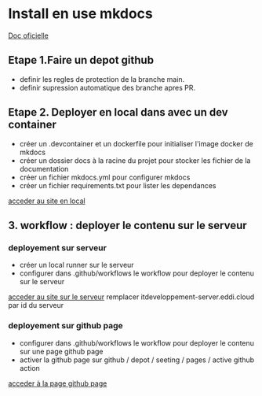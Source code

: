 # Install en use mkdocs

[Doc oficielle](https://www.mkdocs.org/)

## Etape 1.Faire un depot github

- definir les regles de protection de la branche main.
- definir supression automatique des branche apres PR.

## Etape 2. Deployer en local dans avec un dev container

- créer un .devcontainer et un dockerfile pour initialiser l'image docker de mkdocs
- créer un dossier docs à la racine du projet pour stocker les fichier de la documentation
- créer un fichier mkdocs.yml pour configurer mkdocs
- créer un fichier requirements.txt pour lister les dependances

[acceder au site en local](http://127.0.0.1:8000/)

## 3. workflow : deployer le contenu sur le serveur

### deployement sur serveur

- créer un local runner sur le serveur
- configurer dans .github/workflows le workflow pour deployer le contenu sur le serveur

[acceder au site sur le serveur](http://itdeveloppement-server.eddi.cloud/doctest/index.html)
remplacer itdeveloppement-server.eddi.cloud par id du serveur

### deployement sur github page

- configurer dans .github/workflows le workflow pour deployer le contenu sur une page github page
- activer la github page sur github / depot / seeting / pages / active github action
  
[acceder à la page github page](https://oclock-deployement.github.io/mkdocs/)

